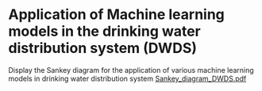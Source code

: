 # Application of Machine learning models in the drinking water distribution system (DWDS)
Display the Sankey diagram for the application of various machine learning models in drinking water distribution system
[Sankey_diagram_DWDS.pdf](https://github.com/user-attachments/files/18744924/Sankey_diagram_DWDS.pdf)
